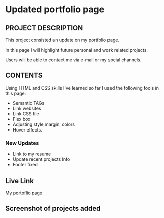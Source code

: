 # Updated portfolio page

## PROJECT DESCRIPTION

This project consisted an update on my portfolio page.

In this page I will highlight future personal and work related projects.

Users will be able to contact me via e-mail or my social channels.

## CONTENTS

Using HTML and CSS skills I've learned so far I used the following tools in this page:

* Semantic TAGs
* Link websites
* Link CSS file
* Flex box
* Adjusting style,margin, colors
* Hover effects. 


### New Updates

* Link to my resume
* Update recent projects Info
* Footer fixed 

## Live Link
 [My portoflio page](https://)
## Screenshot of projects added

